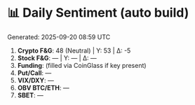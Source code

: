 # 📊 Daily Sentiment (auto build)
Generated: 2025-09-20 08:59 UTC

1) **Crypto F&G**: 48 (Neutral) | Y: 53 | Δ: -5
2) **Stock F&G**: — | Y: — | Δ: —
3) **Funding**: (filled via CoinGlass if key present)
4) **Put/Call**: —
5) **VIX/DXY**: —
6) **OBV BTC/ETH**: —
7) **SBET**: —
